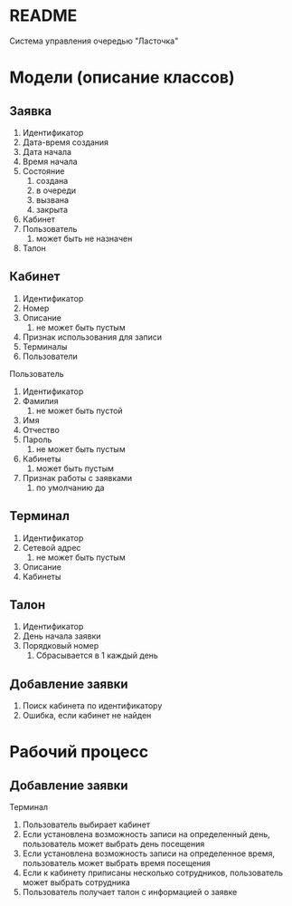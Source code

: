 README
======

Система управления очередью "Ласточка"


Модели (описание классов)
=========================

Заявка
------
1. Идентификатор
2. Дата-время создания
3. Дата начала
4. Время начала
5. Состояние
    1) создана
    2) в очереди
    3) вызвана
    4) закрыта
6. Кабинет
7. Пользователь
    1) может быть не назначен
8. Талон

Кабинет
-------
1. Идентификатор
2. Номер
3. Описание
    1) не может быть пустым
4. Признак использования для записи
5. Терминалы
6. Пользователи


Пользователь
1. Идентификатор
2. Фамилия
    1) не может быть пустой
3. Имя
4. Отчество
5. Пароль
    1) не может быть пустым
6. Кабинеты
    1) может быть пустым
7. Признак работы с заявками
    1) по умолчанию да

Терминал
--------
1. Идентификатор
2. Сетевой адрес
    1) не может быть пустым
3. Описание
4. Кабинеты

Талон
-----
1. Идентификатор
2. День начала заявки
3. Порядковый номер
    1) Сбрасывается в 1 каждый день

Добавление заявки
-----------------
1. Поиск кабинета по идентификатору
2. Ошибка, если кабинет не найден


Рабочий процесс
===============

Добавление заявки
-----------------
Терминал
1. Пользователь выбирает кабинет
2. Если установлена возможность записи на определенный день, пользователь может выбрать день посещения
3. Если установлена возможность записи на определенное время, пользователь может выбрать время посещения
4. Если к кабинету приписаны несколько сотрудников, пользователь может выбрать сотрудника
5. Пользователь получает талон с информацией о заявке